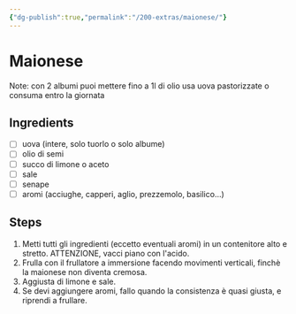 ```yaml
---
{"dg-publish":true,"permalink":"/200-extras/maionese/"}
---
```


# Maionese
Note: con 2 albumi puoi mettere fino a 1l di olio
usa uova pastorizzate o consuma entro la giornata
## Ingredients
- [ ] uova (intere, solo tuorlo o solo albume)
- [ ] olio di semi
- [ ] succo di limone o aceto
- [ ] sale
- [ ] senape
- [ ] aromi (acciughe, capperi, aglio, prezzemolo, basilico…)
## Steps
1. Metti tutti gli ingredienti (eccetto eventuali aromi) in un contenitore alto e stretto. ATTENZIONE, vacci piano con l'acido.
2. Frulla con il frullatore a immersione facendo movimenti verticali, finchè la maionese non diventa cremosa.
3. Aggiusta di limone e sale.
4. Se devi aggiungere aromi, fallo quando la consistenza è quasi giusta, e riprendi a frullare.
